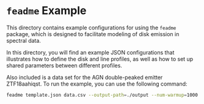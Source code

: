 # `feadme` Example

This directory contains example configurations for using the `feadme` package, 
which is designed to facilitate modeling of disk emission in spectral data. 

In this directory, you will find an example JSON configurations that illustrates
how to define the disk and line profiles, as well as how to set up shared 
parameters between different profiles.

Also included is a data set for the AGN double-peaked emitter ZTF18aahiqst.
To run the example, you can use the following command:

```bash
feadme template.json data.csv --output-path=./output --num-warmup=1000 --num-samples=1000 --num-chains=2 --pre-fit
```